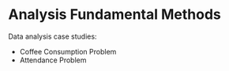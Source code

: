 # Analysis Fundamental Methods
Data analysis case studies:
- Coffee Consumption Problem
- Attendance Problem

